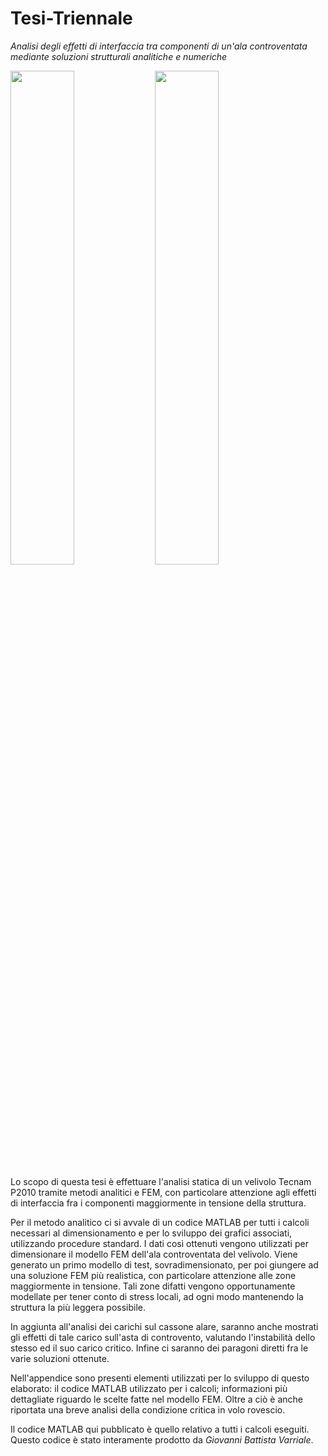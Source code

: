 # Tesi-Triennale
*Analisi degli effetti di interfaccia tra componenti di un'ala controventata mediante soluzioni strutturali analitiche e numeriche*

<img src="https://github.com/GiovanniBattistaVarriale/Tesi-Triennale/assets/152026558/13f7ee65-65c7-42db-8d09-e4420c2d1a8d" width=45%> <img src="https://github.com/GiovanniBattistaVarriale/Tesi-Triennale/assets/152026558/f6303274-b2a6-4dbd-9e04-db174a51db13"  width=45%>

Lo scopo di questa tesi è effettuare l'analisi statica di un velivolo Tecnam P2010 tramite metodi analitici e FEM, con particolare attenzione agli effetti di interfaccia fra i componenti maggiormente in tensione della struttura.

Per il metodo analitico ci si avvale di un codice MATLAB per tutti i calcoli necessari al dimensionamento e per lo sviluppo dei grafici associati, utilizzando procedure standard. I dati così ottenuti vengono utilizzati per dimensionare il modello FEM dell'ala controventata del velivolo. Viene generato un primo modello di test, sovradimensionato, per poi giungere ad una soluzione FEM più realistica, con particolare attenzione alle zone maggiormente in tensione. Tali zone difatti vengono opportunamente modellate per tener conto di stress locali, ad ogni modo mantenendo la struttura la più leggera possibile. 

In aggiunta all'analisi dei carichi sul cassone alare, saranno anche mostrati gli effetti di tale carico sull'asta di controvento, valutando l'instabilità dello stesso ed il suo carico critico.
Infine ci saranno dei paragoni diretti fra le varie soluzioni ottenute.

Nell'appendice sono presenti elementi utilizzati per lo sviluppo di questo elaborato: il codice MATLAB utilizzato per i calcoli; informazioni più dettagliate riguardo le scelte fatte nel modello FEM. Oltre a ciò è anche riportata una breve analisi della condizione critica in volo rovescio.

Il codice MATLAB qui pubblicato è quello relativo a tutti i calcoli eseguiti. Questo codice è stato interamente prodotto da *Giovanni Battista Varriale*.


